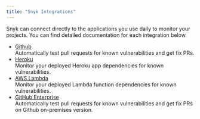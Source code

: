 ```yaml
---
title: "Snyk Integrations"
---
```


Snyk can connect directly to the applications you use daily to monitor your projects. You can find detailed documentation for each integration below.

<ul class="list--underlined">
  <li><a class="h5" href="/docs/github">Github</a><br/>Automatically test pull requests for known vulnerabilities and get fix PRs.</li>
  <li><a class="h5" href="/docs/heroku">Heroku</a><br/>Monitor your deployed Heroku app dependencies for known vulnerabilities.</li>
  <li><a class="h5" href="/docs/aws-lambda">AWS Lambda</a><br/>Monitor your deployed Lambda function dependencies for known vulnerabilities.</li>
  <li><a class="h5" href="/docs/snyk-broker">GitHub Enterprise</a><br/>Automatically test pull requests for known vulnerabilities and get fix PRs on Github on-premises version.</li>
</ul>